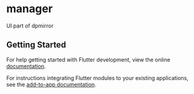 # managerUI part of dpmirror## Getting StartedFor help getting started with Flutter development, view the online[documentation](https://flutter.dev/).For instructions integrating Flutter modules to your existing applications,see the [add-to-app documentation](https://flutter.dev/to/add-to-app).
